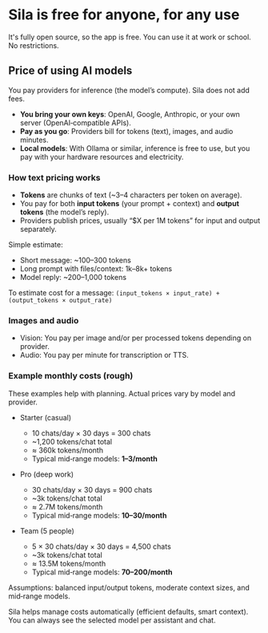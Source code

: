 # Sila is free for anyone, for any use

It's fully open source, so the app is free. You can use it at work or school. No restrictions.

## Price of using AI models

You pay providers for inference (the model’s compute). Sila does not add fees.

- **You bring your own keys**: OpenAI, Google, Anthropic, or your own server (OpenAI‑compatible APIs).
- **Pay as you go**: Providers bill for tokens (text), images, and audio minutes.
- **Local models**: With Ollama or similar, inference is free to use, but you pay with your hardware resources and electricity.

### How text pricing works

- **Tokens** are chunks of text (~3–4 characters per token on average).
- You pay for both **input tokens** (your prompt + context) and **output tokens** (the model’s reply).
- Providers publish prices, usually “$X per 1M tokens” for input and output separately.

Simple estimate:

- Short message: ~100–300 tokens
- Long prompt with files/context: 1k–8k+ tokens
- Model reply: ~200–1,000 tokens

To estimate cost for a message: `(input_tokens × input_rate) + (output_tokens × output_rate)`

### Images and audio

- Vision: You pay per image and/or per processed tokens depending on provider.
- Audio: You pay per minute for transcription or TTS.

### Example monthly costs (rough)

These examples help with planning. Actual prices vary by model and provider.

- Starter (casual)
  - 10 chats/day × 30 days = 300 chats
  - ~1,200 tokens/chat total
  - ≈ 360k tokens/month
  - Typical mid‑range models: **$1–$3/month**

- Pro (deep work)
  - 30 chats/day × 30 days = 900 chats
  - ~3k tokens/chat total
  - ≈ 2.7M tokens/month
  - Typical mid‑range models: **$10–$30/month**

- Team (5 people)
  - 5 × 30 chats/day × 30 days = 4,500 chats
  - ~3k tokens/chat total
  - ≈ 13.5M tokens/month
  - Typical mid‑range models: **$70–$200/month**

Assumptions: balanced input/output tokens, moderate context sizes, and mid‑range models.

Sila helps manage costs automatically (efficient defaults, smart context). You can always see the selected model per assistant and chat.